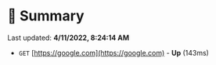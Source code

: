 # 📖 Summary
Last updated: **4/11/2022, 8:24:14 AM**

- `GET` [https://google.com](https://google.com) - **Up** (143ms)

